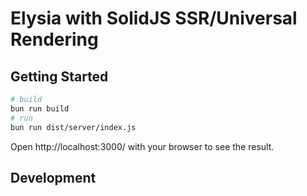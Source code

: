 # Elysia with SolidJS SSR/Universal Rendering

## Getting Started

```bash
# build
bun run build
# run
bun run dist/server/index.js
```

Open http://localhost:3000/ with your browser to see the result.

## Development

